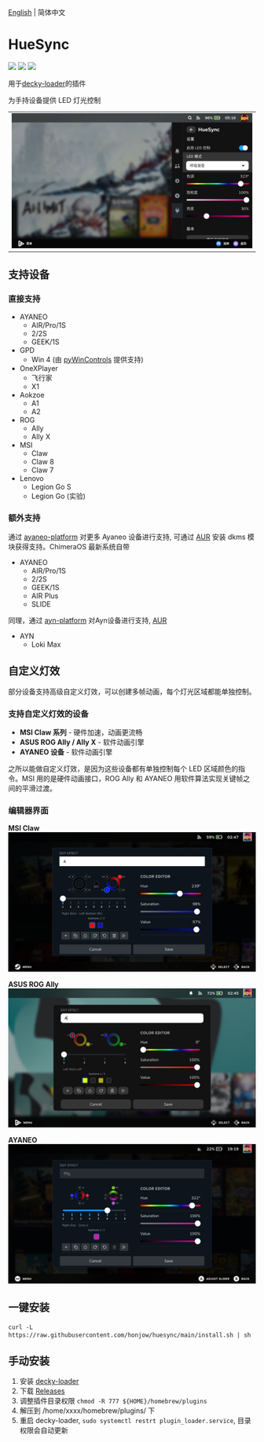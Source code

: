 [English](./README.md) | 简体中文

# HueSync

[![](https://img.shields.io/github/downloads/honjow/HueSync/total.svg)](https://gitHub.com/honjow/HueSync/releases) [![](https://img.shields.io/github/downloads/honjow/HueSync/latest/total)](https://github.com/honjow/HueSync/releases/latest) [![](https://img.shields.io/github/v/release/honjow/HueSync)](https://github.com/honjow/HueSync/releases/latest)

用于[decky-loader](https://github.com/SteamDeckHomebrew/decky-loader)的插件

为手持设备提供 LED 灯光控制

|                           |
| ------------------------- |
| ![](./screenshot/HueSync_cn.jpg) |

## 支持设备

### 直接支持

- AYANEO
  - AIR/Pro/1S
  - 2/2S
  - GEEK/1S
- GPD
  - Win 4 (由 [pyWinControls](https://github.com/pelrun/pyWinControls) 提供支持)
- OneXPlayer
  - 飞行家
  - X1
- Aokzoe
  - A1
  - A2
- ROG
  - Ally
  - Ally X
- MSI
  - Claw
  - Claw 8
  - Claw 7
- Lenovo
  - Legion Go S
  - Legion Go (实验)

### 额外支持

通过 [ayaneo-platform](https://github.com/ShadowBlip/ayaneo-platform) 对更多 Ayaneo 设备进行支持, 可通过 [AUR](https://aur.archlinux.org/packages/ayaneo-platform-dkms-git) 安装 dkms 模块获得支持。ChimeraOS 最新系统自带
- AYANEO
  - AIR/Pro/1S
  - 2/2S
  - GEEK/1S
  - AIR Plus
  - SLIDE

同理，通过 [ayn-platform](https://github.com/ShadowBlip/ayn-platform) 对Ayn设备进行支持, [AUR](https://aur.archlinux.org/packages/ayn-platform-dkms-git)
- AYN
  - Loki Max

## 自定义灯效

部分设备支持高级自定义灯效，可以创建多帧动画，每个灯光区域都能单独控制。

### 支持自定义灯效的设备

- **MSI Claw 系列** - 硬件加速，动画更流畅
- **ASUS ROG Ally / Ally X** - 软件动画引擎
- **AYANEO 设备** - 软件动画引擎

之所以能做自定义灯效，是因为这些设备都有单独控制每个 LED 区域颜色的指令。MSI 用的是硬件动画接口，ROG Ally 和 AYANEO 用软件算法实现关键帧之间的平滑过渡。

### 编辑器界面

**MSI Claw**  
![MSI 自定义编辑器](./screenshot/msi_custom_editor.png)

**ASUS ROG Ally**  
![Ally 自定义编辑器](./screenshot/ally_custom_editor.png)

**AYANEO**  
![AyaNeo 自定义编辑器](./screenshot/ayaneo_custom_editor.png)

## 一键安装

```
curl -L https://raw.githubusercontent.com/honjow/huesync/main/install.sh | sh
```

## 手动安装

1. 安装 [decky-loader](https://github.com/SteamDeckHomebrew/decky-loader)
2. 下载 [Releases](https://github.com/honjow/huesync/releases)
3. 调整插件目录权限 `chmod -R 777 ${HOME}/homebrew/plugins`
4. 解压到 /home/xxxx/homebrew/plugins/ 下
5. 重启 decky-loader, `sudo systemctl restrt plugin_loader.service`, 目录权限会自动更新
